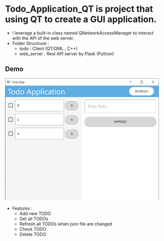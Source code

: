 # Todo_Application_QT is project that using QT to create a GUI application. 
  - I leverage a built-in class named QNetworkAccessManager to interact with the API of the web server.
  - Folder Structrure :
    - todo : Client (QT/QML , C++)
    - web_server : Rest API server by Flask (Python)
## Demo
![](demo.PNG)
  - Features :
    - Add new TODO
    - Get all TODOs
    - Refresh all TODOs when json file are changed
    - Check TODO
    - Delete TODO
